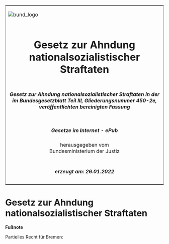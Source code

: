 <span id="DECKBLATT.html"></span>

<table border="0" frame="border" width="100%">

<tr valign="top">

<td align="left">

![bund\_logo](BfJ_2021_Web_de_de.gif)

</td>

<td align="right">

 

</td>

</tr>

<tr align="center" valign="middle">

<td colspan="2">

# Gesetz zur Ahndung nationalsozialistischer Straftaten

</td>

</tr>

<tr align="center" valign="middle">

<td colspan="2">

##### Gesetz zur Ahndung nationalsozialistischer Straftaten in der im Bundesgesetzblatt Teil III, Gliederungsnummer 450-2e, veröffentlichten bereinigten Fassung

</td>

</tr>

<tr align="center" valign="middle">

<td colspan="2">

  
  

##### Gesetze im Internet - ePub  
  
herausgegeben vom  
Bundesministerium der Justiz

</td>

</tr>

<tr align="center" valign="bottom">

<td colspan="2">

  
  

##### erzeugt am: 26.01.2022

</td>

</tr>

</table>

<span id="BRNR000830947.html"></span>

# Gesetz zur Ahndung nationalsozialistischer Straftaten

<div>

  
**Fußnote**

<div class="jnhtml">

<div>

<div class="jurAbsatz">

Partielles Recht für Bremen:

</div>

</div>

</div>

</div>
